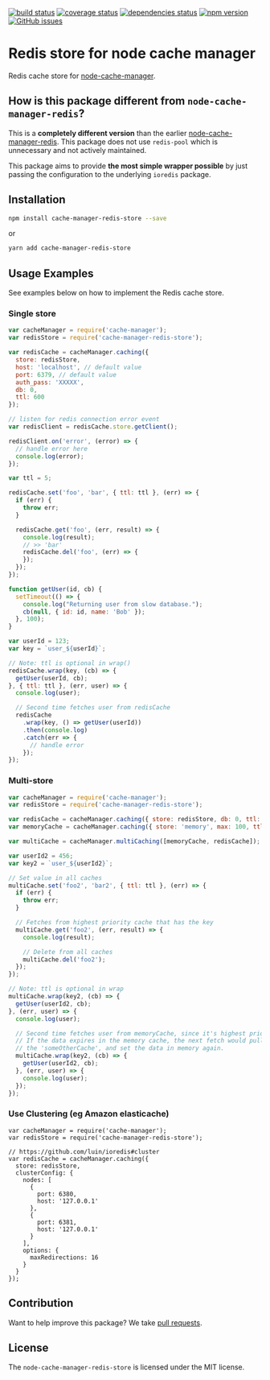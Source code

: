 [![build status](https://travis-ci.org/dabroek/node-cache-manager-redis-store.svg?branch=master)](https://travis-ci.org/dabroek/node-cache-manager-redis-store)
[![coverage status](https://coveralls.io/repos/github/dabroek/node-cache-manager-redis-store/badge.svg?branch=master)](https://coveralls.io/github/dabroek/node-cache-manager-redis-store?branch=master)
[![dependencies status](https://david-dm.org/dabroek/node-cache-manager-redis-store/status.svg)](https://david-dm.org/dabroek/node-cache-manager-redis-store)
[![npm version](https://badge.fury.io/js/cache-manager-redis-store.svg)](https://badge.fury.io/js/cache-manager-redis-store)
[![GitHub issues](https://img.shields.io/github/issues/dabroek/node-cache-manager-redis-store.svg)](https://github.com/dabroek/node-cache-manager-redis-store/issues)

Redis store for node cache manager
==================================

Redis cache store for [node-cache-manager](https://github.com/BryanDonovan/node-cache-manager). 

How is this package different from `node-cache-manager-redis`?
----------------------------------------------------------------------------------
This is a **completely different version** than the earlier [node-cache-manager-redis](https://github.com/dial-once/node-cache-manager-redis). This package does not use `redis-pool` which is unnecessary and not actively maintained.
 
This package aims to provide **the most simple wrapper possible** by just passing the configuration to the underlying `ioredis` package.

Installation
------------

```sh
npm install cache-manager-redis-store --save
```
or
```sh
yarn add cache-manager-redis-store
```

Usage Examples
--------------

See examples below on how to implement the Redis cache store.

### Single store

```js
var cacheManager = require('cache-manager');
var redisStore = require('cache-manager-redis-store');

var redisCache = cacheManager.caching({
  store: redisStore,
  host: 'localhost', // default value
  port: 6379, // default value
  auth_pass: 'XXXXX',
  db: 0,
  ttl: 600
});

// listen for redis connection error event
var redisClient = redisCache.store.getClient();

redisClient.on('error', (error) => {
  // handle error here
  console.log(error);
});

var ttl = 5;

redisCache.set('foo', 'bar', { ttl: ttl }, (err) => {
  if (err) {
    throw err;
  }

  redisCache.get('foo', (err, result) => {
    console.log(result);
    // >> 'bar'
    redisCache.del('foo', (err) => {
    });
  });
});

function getUser(id, cb) {
  setTimeout(() => {
    console.log("Returning user from slow database.");
    cb(null, { id: id, name: 'Bob' });
  }, 100);
}

var userId = 123;
var key = `user_${userId}`;

// Note: ttl is optional in wrap()
redisCache.wrap(key, (cb) => {
  getUser(userId, cb);
}, { ttl: ttl }, (err, user) => {
  console.log(user);

  // Second time fetches user from redisCache
  redisCache
    .wrap(key, () => getUser(userId))
    .then(console.log)
    .catch(err => {
      // handle error
    });
});
```

### Multi-store

```js
var cacheManager = require('cache-manager');
var redisStore = require('cache-manager-redis-store');

var redisCache = cacheManager.caching({ store: redisStore, db: 0, ttl: 600 });
var memoryCache = cacheManager.caching({ store: 'memory', max: 100, ttl: 60 });

var multiCache = cacheManager.multiCaching([memoryCache, redisCache]);

var userId2 = 456;
var key2 = `user_${userId2}`;

// Set value in all caches
multiCache.set('foo2', 'bar2', { ttl: ttl }, (err) => {
  if (err) {
    throw err;
  }

  // Fetches from highest priority cache that has the key
  multiCache.get('foo2', (err, result) => {
    console.log(result);

    // Delete from all caches
    multiCache.del('foo2');
  });
});

// Note: ttl is optional in wrap
multiCache.wrap(key2, (cb) => {
  getUser(userId2, cb);
}, (err, user) => {
  console.log(user);

  // Second time fetches user from memoryCache, since it's highest priority.
  // If the data expires in the memory cache, the next fetch would pull it from
  // the 'someOtherCache', and set the data in memory again.
  multiCache.wrap(key2, (cb) => {
    getUser(userId2, cb);
  }, (err, user) => {
    console.log(user);
  });
});
```

### Use Clustering (eg Amazon elasticache)

```
var cacheManager = require('cache-manager');
var redisStore = require('cache-manager-redis-store');

// https://github.com/luin/ioredis#cluster
var redisCache = cacheManager.caching({
  store: redisStore,
  clusterConfig: {
    nodes: [
      {
        port: 6380,
        host: '127.0.0.1'
      }, 
      {
        port: 6381,
        host: '127.0.0.1'
      }
    ],
    options: {
      maxRedirections: 16
    }
  }
});
```

Contribution
------------

Want to help improve this package? We take [pull requests](https://github.com/dabroek/node-cache-manager-redis-store/pulls).


License
-------

The `node-cache-manager-redis-store` is licensed under the MIT license.